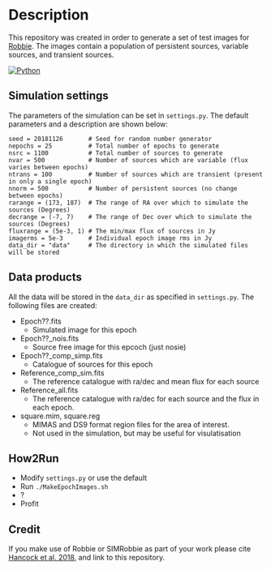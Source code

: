 # Description
This repository was created in order to generate a set of test images for [Robbie](https://github.com/PaulHancock/Robbie).
The images contain a population of persistent sources, variable sources, and transient sources.

[![Python](https://img.shields.io/badge/python-3.7%20%7C%203.8%20%7C%203.9%20%7C%203.10-blue)](https://www.python.org/downloads/release/)

## Simulation settings
The parameters of the simulation can be set in `settings.py`.
The default parameters and a description are shown below:
```
seed = 20181126       # Seed for random number generator
nepochs = 25          # Total number of epochs to generate
nsrc = 1100           # Total number of sources to generate
nvar = 500            # Number of sources which are variable (flux varies between epochs)
ntrans = 100          # Number of sources which are transient (present in only a single epoch)
nnorm = 500           # Number of persistent sources (no change between epochs)
rarange = (173, 187)  # The range of RA over which to simulate the sources (Degrees)
decrange = (-7, 7)    # The range of Dec over which to simulate the sources (Degrees)
fluxrange = (5e-3, 1) # The min/max flux of sources in Jy
imagerms = 5e-3       # Individual epoch image rms in Jy
data_dir = "data"     # The directory in which the simulated files will be stored
```

## Data products

All the data will be stored in the `data_dir` as specified in `settings.py`.
The following files are created:

- Epoch??.fits
  - Simulated image for this epoch
- Epoch??_nois.fits
  - Source free image for this epcoch (just nosie)
- Epoch??_comp_simp.fits
  - Catalogue of sources for this epoch
- Reference_comp_sim.fits
  - The reference catalogue with ra/dec and mean flux for each source
- Reference_all.fits
  - The reference catalogue with ra/dec for each source and the flux in each epoch.
- square.mim, square.reg
  - MIMAS and DS9 format region files for the area of interest.
  - Not used in the simulation, but may be useful for visulatisation


## How2Run
- Modify `settings.py` or use the default
- Run `./MakeEpochImages.sh`
- ?
- Profit


## Credit
If you make use of Robbie or SIMRobbie as part of your work please cite [Hancock et al. 2018](http://adsabs.harvard.edu/abs/2019A%26C....27...23H), and link to this repository.